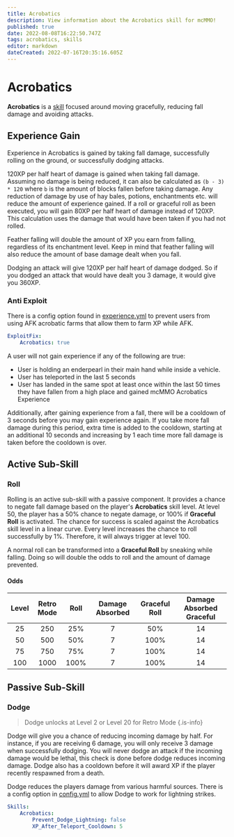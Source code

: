 ```yaml
---
title: Acrobatics
description: View information about the Acrobatics skill for mcMMO!
published: true
date: 2022-08-08T16:22:50.747Z
tags: acrobatics, skills
editor: markdown
dateCreated: 2022-07-16T20:35:16.605Z
---
```


# Acrobatics

**Acrobatics** is a [skill](/skills) focused around moving gracefully, reducing fall damage and avoiding attacks.

## Experience Gain

Experience in Acrobatics is gained by taking fall damage, successfully rolling on the ground, or successfully dodging attacks.

120XP per half heart of damage is gained when taking fall damage. Assuming no damage is being reduced, it can also be calculated as `(b - 3) * 120` where `b` is the amount of blocks fallen before taking damage. Any reduction of damage by use of hay bales, potions, enchantments etc. will reduce the amount of experience gained. If a roll or graceful roll as been executed, you will gain 80XP per half heart of damage instead of 120XP. This calculation uses the damage that would have been taken if you had not rolled.

Feather falling will double the amount of XP you earn from falling, regardless of its enchantment level. Keep in mind that feather falling will also reduce the amount of base damage dealt when you fall.

Dodging an attack will give 120XP per half heart of damage dodged. So if you dodged an attack that would have dealt you 3 damage, it would give you 360XP.

### Anti Exploit

There is a config option found in [experience.yml](/config/experience) to prevent users from using AFK acrobatic farms that allow them to farm XP while AFK.

```yml
ExploitFix:
    Acrobatics: true
```

A user will not gain experience if any of the following are true:

- User is holding an enderpearl in their main hand while inside a vehicle.
- User has teleported in the last 5 seconds
- User has landed in the same spot at least once within the last 50 times they have fallen from a high place and gained mcMMO Acrobatics Experience

Additionally, after gaining experience from a fall, there will be a cooldown of 3 seconds before you may gain experience again. If you take more fall damage during this period, extra time is added to the cooldown, starting at an additional 10 seconds and increasing by 1 each time more fall damage is taken before the cooldown is over.

## Active Sub-Skill

### Roll

Rolling is an active sub-skill with a passive component. It provides a chance to negate fall damage based on the player's **Acrobatics** skill level. At level 50, the player has a 50% chance to negate damage, or 100% if **Graceful Roll** is activated. The chance for success is scaled against the Acrobatics skill level in a linear curve. Every level increases the chance to roll successfully by 1%. Therefore, it will always trigger at level 100.

A normal roll can be transformed into a **Graceful Roll** by sneaking while falling. Doing so will double the odds to roll and the amount of damage prevented.

#### Odds

Level | Retro Mode | Roll | Damage Absorbed | Graceful Roll | Damage Absorbed Graceful
|:----:|:-----:|:-----:|:---:|:--:|:--:|
25 | 250 | 25% | 7 | 50% | 14 |
50 | 500 | 50% | 7 | 100% | 14 |
75 | 750 | 75% | 7 | 100% | 14 |
| 100 | 1000 | 100% | 7 | 100% | 14 |

## Passive Sub-Skill

### Dodge

> Dodge unlocks at Level 2 or Level 20 for Retro Mode
{.is-info}

Dodge will give you a chance of reducing incoming damage by half. For instance, if you are receiving 6 damage, you will only receive 3 damage when successfully dodging. You will never dodge an attack if the incoming damage would be lethal, this check is done before dodge reduces incoming damage. Dodge also has a cooldown before it will award XP if the player recently respawned from a death.

Dodge reduces the players damage from various harmful sources. There is a config option in [config.yml](/config/config) to allow Dodge to work for lightning strikes.

```yml
Skills:
    Acrobatics:
        Prevent_Dodge_Lightning: false
        XP_After_Teleport_Cooldown: 5
```
